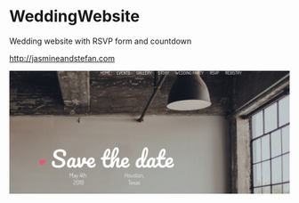 # WeddingWebsite
Wedding website with RSVP form and countdown

http://jasmineandstefan.com



![Home page](/img/screenshot.png?raw=true "Landing Page")
